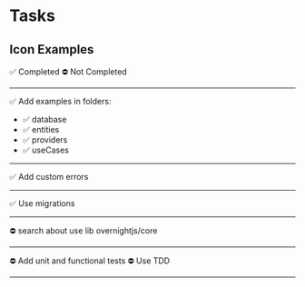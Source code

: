 # Tasks

## Icon Examples

✅ Completed
⛔️ Not Completed

---
✅ Add examples in folders:

- ✅ database
- ✅ entities
- ✅ providers
- ✅ useCases
  
---
✅ Add custom errors

---
✅ Use migrations

---
⛔️ search about use lib overnightjs/core

---
⛔️ Add unit and functional tests
⛔️ Use TDD

---

